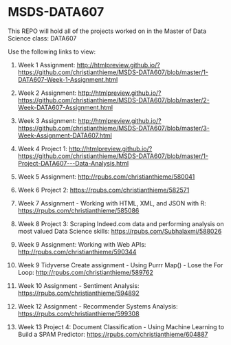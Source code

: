 # MSDS-DATA607
This REPO will hold all of the projects worked on in the Master of Data Science class: DATA607

Use the following links to view: 

1. Week 1 Assignment: 
http://htmlpreview.github.io/?https://github.com/christianthieme/MSDS-DATA607/blob/master/1-DATA607-Week-1-Assignment.html

2. Week 2 Assignment: 
http://htmlpreview.github.io/?https://github.com/christianthieme/MSDS-DATA607/blob/master/2-Week-DATA607-Assignment.html

3. Week 3 Assignment: 
http://htmlpreview.github.io/?https://github.com/christianthieme/MSDS-DATA607/blob/master/3-Week-Assignment-DATA607.html

4. Week 4 Project 1: 
http://htmlpreview.github.io/?https://github.com/christianthieme/MSDS-DATA607/blob/master/1-Project-DATA607---Data-Analysis.html

5. Week 5 Assignment: 
http://rpubs.com/christianthieme/580041

6. Week 6 Project 2:
https://rpubs.com/christianthieme/582571

7. Week 7 Assignment - Working with HTML, XML, and JSON with R: 
https://rpubs.com/christianthieme/585086

8. Week 8 Project 3: Scraping Indeed.com data and performing analysis on most valued Data Science skills:
https://rpubs.com/Subhalaxmi/588026

9. Week 9 Assignment: Working with Web APIs: 
http://rpubs.com/christianthieme/590344

9. Week 9 Tidyverse Create assignment - Using Purrr Map() - Lose the For Loop:
http://rpubs.com/christianthieme/589762

10. Week 10 Assignment - Sentiment Analysis: 
https://rpubs.com/christianthieme/594892

11. Week 12 Assignment - Recommender Systems Analysis: 
https://rpubs.com/christianthieme/599308

12. Week 13 Project 4: Document Classification - Using Machine Learning to Build a SPAM Predictor:
https://rpubs.com/christianthieme/604887